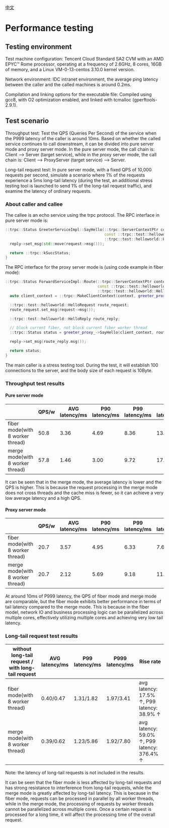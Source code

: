 [中文](../zh/benchmark.md)

# Performance testing

## Testing environment

Test machine configuration: Tencent Cloud Standard SA2 CVM with an AMD EPYC™ Rome processor, operating at a frequency of 2.6GHz, 8 cores, 16GB of memory, and a Linux VM-0-13-centos 3.10.0 kernel version.

Network environment: IDC intranet environment, the average ping latency between the caller and the called machines is around 0.2ms.

Compilation and linking options for the executable file: Compiled using gcc8, with O2 optimization enabled, and linked with tcmalloc (gperftools-2.9.1).

## Test scenario

Throughput test: Test the QPS (Queries Per Second) of the service when the P999 latency of the caller is around 10ms. Based on whether the called service continues to call downstream, it can be divided into pure server mode and proxy server mode. In the pure server mode, the call chain is: Client --> Server (target service), while in the proxy server mode, the call chain is: Client --> ProxyServer (target service) --> Server.

Long-tail request test: In pure server mode, with a fixed QPS of 10,000 requests per second, simulate a scenario where 1% of the requests experience a 5ms long-tail latency (during the test, an additional stress testing tool is launched to send 1% of the long-tail request traffic), and examine the latency of ordinary requests.

### About caller and callee

The callee is an echo service using the trpc protocol. The RPC interface in pure server mode is:

```cpp
::trpc::Status GreeterServiceImpl::SayHello(::trpc::ServerContextPtr context,
                                            const ::trpc::test::helloworld::HelloRequest* request,
                                            ::trpc::test::helloworld::HelloReply* reply) {
  reply->set_msg(std::move(request->msg()));

  return ::trpc::kSuccStatus;
}
```

The RPC interface for the proxy server mode is (using code example in fiber mode):

```cpp
::trpc::Status ForwardServiceImpl::Route(::trpc::ServerContextPtr context,
                                         const ::trpc::test::helloworld::HelloRequest* request,
                                         ::trpc::test::helloworld::HelloReply* reply) {
  auto client_context = ::trpc::MakeClientContext(context, greeter_proxy_);

  ::trpc::test::helloworld::HelloRequest route_request;
  route_request.set_msg(request->msg());

  ::trpc::test::helloworld::HelloReply route_reply;

  // block current fiber, not block current fiber worker thread
  ::trpc::Status status = greeter_proxy_->SayHello(client_context, route_request, &route_reply);

  reply->set_msg(route_reply.msg());

  return status;
}
```

The main caller is a stress testing tool. During the test, it will establish 100 connections to the server, and the body size of each request is 10Byte.

### Throughput test results

#### Pure server mode

| | QPS/w | AVG latency/ms | P90 latency/ms | P99 latency/ms | P999 latency/ms |
| ---| ----|------------| ------------| ------------| ------------|
|fiber mode(with 8 worker thread)| 50.8 | 3.36 | 4.69 | 8.36 | 13.47 |
|merge mode(with 8 worker thread)| 57.8 | 1.46 | 3.00 | 9.72 | 17.72 |

It can be seen that in the merge mode, the average latency is lower and the QPS is higher. This is because the request processing in the merge mode does not cross threads and the cache miss is fewer, so it can achieve a very low average latency and a high QPS.

#### Proxy server mode

| | QPS/w | AVG latency/ms | P90 latency/ms | P99 latency/ms | P999 latency/ms |
| ---| ----|------------| ------------| ------------| ------------|
|fiber mode(with 8 worker thread)| 20.7 | 3.57 | 4.95 | 6.33 | 7.67 |
|merge mode(with 8 worker thread)| 20.7 | 2.12 | 5.69 | 9.18 | 11.71 |

At around 10ms of P999 latency, the QPS of fiber mode and merge mode are comparable, but the fiber mode exhibits better performance in terms of tail latency compared to the merge mode. This is because in the fiber model, network IO and business processing logic can be parallelized across multiple cores, effectively utilizing multiple cores and achieving very low tail latency.

### Long-tail request test results

| without long-tail request / with long-tail request | AVG latency/ms | P99 latency/ms | P999 latency/ms | Rise rate |
| ----| ------------| ------------| ------------| ------------|
|fiber mode(with 8 worker thread)| 0.40/0.47 | 1.31/1.82 | 1.97/3.41 | avg latency: 17.5% ↑, P99 latency: 38.9% ↑ |
|merge mode(with 8 worker thread)| 0.39/0.62 | 1.23/5.86 | 1.92/7.80 | avg latency: 59.0% ↑, P99 latency: 376.4% ↑ |

Note: the latency of long-tail requests is not included in the results.

It can be seen that the fiber mode is less affected by long-tail requests and has strong resistance to interference from long-tail requests, while the merge mode is greatly affected by long-tail latency. This is because in the fiber mode, requests can be processed in parallel by all worker threads, while in the merge mode, the processing of requests by worker threads cannot be parallelized across multiple cores. Once a certain request is processed for a long time, it will affect the processing time of the overall request.